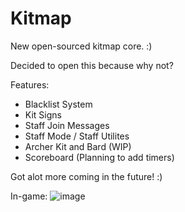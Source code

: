 # Kitmap
New open-sourced kitmap core. :)

Decided to open this because why not?

Features:

- Blacklist System
- Kit Signs
- Staff Join Messages 
- Staff Mode / Staff Utilites
- Archer Kit and Bard (WIP)
- Scoreboard (Planning to add timers)

Got alot more coming in the future! :)

In-game: ![image](http://skids.team/png/ingame.png)
